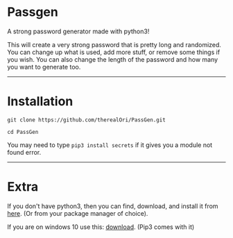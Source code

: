 # Passgen
A strong password generator made with python3!


This will create a very strong password that is pretty long and randomized.
You can change up what is used, add more stuff, or remove some things if you wish. You can also change the length of the password and how many you want to generate too.
__ __

# Installation

`git clone https://github.com/therealOri/PassGen.git`

`cd PassGen`

You may need to type `pip3 install secrets` if it gives you a module not found error.
__ __

# Extra
If you don't have python3, then you can find, download, and install it from [here](https://www.python.org/downloads/). (Or from your package manager of choice).

If you are on windows 10 use this: [download](https://www.python.org/ftp/python/3.9.7/python-3.9.7-amd64.exe). (Pip3 comes with it)
